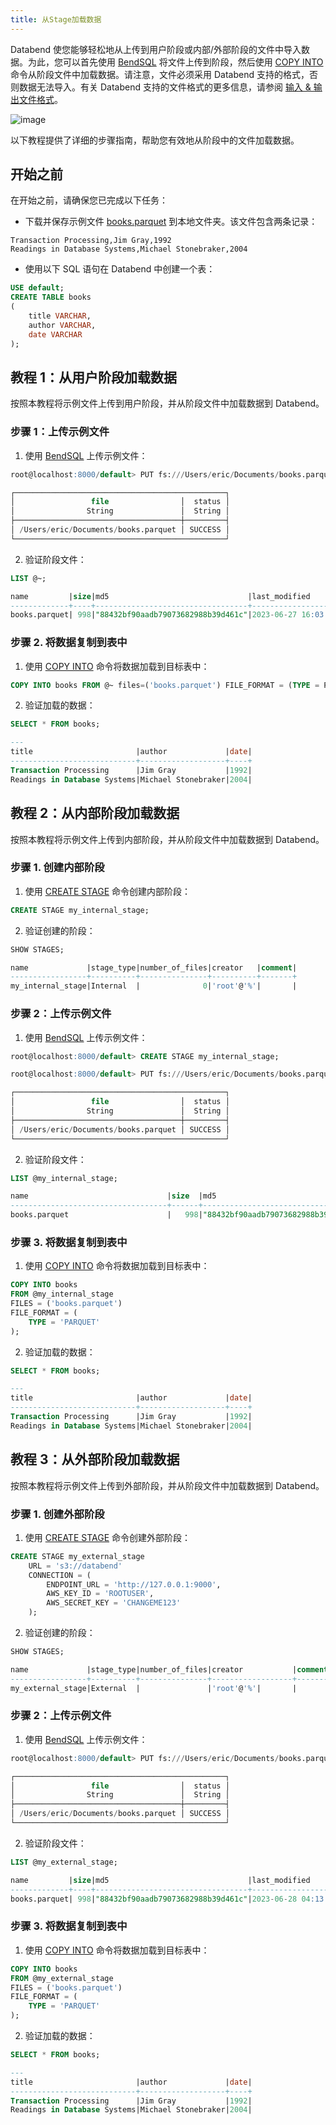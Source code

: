 ```yaml
---
title: 从Stage加载数据
---
```


Databend 使您能够轻松地从上传到用户阶段或内部/外部阶段的文件中导入数据。为此，您可以首先使用 [BendSQL](../../30-sql-clients/00-bendsql/index.md) 将文件上传到阶段，然后使用 [COPY INTO](/sql/sql-commands/dml/dml-copy-into-table) 命令从阶段文件中加载数据。请注意，文件必须采用 Databend 支持的格式，否则数据无法导入。有关 Databend 支持的文件格式的更多信息，请参阅 [输入 & 输出文件格式](/sql/sql-reference/file-format-options)。

![image](/img/load/load-data-from-stage.jpeg)

以下教程提供了详细的步骤指南，帮助您有效地从阶段中的文件加载数据。

## 开始之前

在开始之前，请确保您已完成以下任务：

- 下载并保存示例文件 [books.parquet](https://datafuse-1253727613.cos.ap-hongkong.myqcloud.com/data/books.parquet) 到本地文件夹。该文件包含两条记录：

```text
Transaction Processing,Jim Gray,1992
Readings in Database Systems,Michael Stonebraker,2004
```

- 使用以下 SQL 语句在 Databend 中创建一个表：

```sql
USE default;
CREATE TABLE books
(
    title VARCHAR,
    author VARCHAR,
    date VARCHAR
);
```

## 教程 1：从用户阶段加载数据

按照本教程将示例文件上传到用户阶段，并从阶段文件中加载数据到 Databend。

### 步骤 1：上传示例文件

1. 使用 [BendSQL](../../30-sql-clients/00-bendsql/index.md) 上传示例文件：

```sql
root@localhost:8000/default> PUT fs:///Users/eric/Documents/books.parquet @~

┌───────────────────────────────────────────────┐
│                 file                │  status │
│                String               │  String │
├─────────────────────────────────────┼─────────┤
│ /Users/eric/Documents/books.parquet │ SUCCESS │
└───────────────────────────────────────────────┘
```

2. 验证阶段文件：

```sql
LIST @~;

name         |size|md5                               |last_modified                |creator|
-------------+----+----------------------------------+-----------------------------+-------+
books.parquet| 998|"88432bf90aadb79073682988b39d461c"|2023-06-27 16:03:51.000 +0000|       |
```

### 步骤 2. 将数据复制到表中

1. 使用 [COPY INTO](/sql/sql-commands/dml/dml-copy-into-table) 命令将数据加载到目标表中：

```sql
COPY INTO books FROM @~ files=('books.parquet') FILE_FORMAT = (TYPE = PARQUET);
```

2. 验证加载的数据：

```sql
SELECT * FROM books;

---
title                       |author             |date|
----------------------------+-------------------+----+
Transaction Processing      |Jim Gray           |1992|
Readings in Database Systems|Michael Stonebraker|2004|
```

## 教程 2：从内部阶段加载数据

按照本教程将示例文件上传到内部阶段，并从阶段文件中加载数据到 Databend。

### 步骤 1. 创建内部阶段

1. 使用 [CREATE STAGE](/sql/sql-commands/ddl/stage/ddl-create-stage) 命令创建内部阶段：

```sql
CREATE STAGE my_internal_stage;
```
2. 验证创建的阶段：

```sql
SHOW STAGES;

name             |stage_type|number_of_files|creator   |comment|
-----------------+----------+---------------+----------+-------+
my_internal_stage|Internal  |              0|'root'@'%'|       |
```

### 步骤 2：上传示例文件

1. 使用 [BendSQL](../../30-sql-clients/00-bendsql/index.md) 上传示例文件：

```sql
root@localhost:8000/default> CREATE STAGE my_internal_stage;

root@localhost:8000/default> PUT fs:///Users/eric/Documents/books.parquet @my_internal_stage

┌───────────────────────────────────────────────┐
│                 file                │  status │
│                String               │  String │
├─────────────────────────────────────┼─────────┤
│ /Users/eric/Documents/books.parquet │ SUCCESS │
└───────────────────────────────────────────────┘
```

2. 验证阶段文件：

```sql
LIST @my_internal_stage;

name                               |size  |md5                               |last_modified                |creator|
-----------------------------------+------+----------------------------------+-----------------------------+-------+
books.parquet                      |   998|"88432bf90aadb79073682988b39d461c"|2023-06-28 02:32:15.000 +0000|       |
```

### 步骤 3. 将数据复制到表中

1. 使用 [COPY INTO](/sql/sql-commands/dml/dml-copy-into-table) 命令将数据加载到目标表中：

```sql
COPY INTO books 
FROM @my_internal_stage 
FILES = ('books.parquet') 
FILE_FORMAT = (
    TYPE = 'PARQUET'
);
```
2. 验证加载的数据：

```sql
SELECT * FROM books;

---
title                       |author             |date|
----------------------------+-------------------+----+
Transaction Processing      |Jim Gray           |1992|
Readings in Database Systems|Michael Stonebraker|2004|
```

## 教程 3：从外部阶段加载数据

按照本教程将示例文件上传到外部阶段，并从阶段文件中加载数据到 Databend。

### 步骤 1. 创建外部阶段

1. 使用 [CREATE STAGE](/sql/sql-commands/ddl/stage/ddl-create-stage) 命令创建外部阶段：

```sql
CREATE STAGE my_external_stage
    URL = 's3://databend'
    CONNECTION = (
        ENDPOINT_URL = 'http://127.0.0.1:9000', 
        AWS_KEY_ID = 'ROOTUSER', 
        AWS_SECRET_KEY = 'CHANGEME123'
    );
```

2. 验证创建的阶段：

```sql
SHOW STAGES;

name             |stage_type|number_of_files|creator           |comment|
-----------------+----------+---------------+------------------+-------+
my_external_stage|External  |               |'root'@'%'|       |
```

### 步骤 2：上传示例文件

1. 使用 [BendSQL](../../30-sql-clients/00-bendsql/index.md) 上传示例文件：

```sql
root@localhost:8000/default> PUT fs:///Users/eric/Documents/books.parquet @my_external_stage

┌───────────────────────────────────────────────┐
│                 file                │  status │
│                String               │  String │
├─────────────────────────────────────┼─────────┤
│ /Users/eric/Documents/books.parquet │ SUCCESS │
└───────────────────────────────────────────────┘
```

2. 验证阶段文件：

```sql
LIST @my_external_stage;

name         |size|md5                               |last_modified                |creator|
-------------+----+----------------------------------+-----------------------------+-------+
books.parquet| 998|"88432bf90aadb79073682988b39d461c"|2023-06-28 04:13:15.178 +0000|       |
```

### 步骤 3. 将数据复制到表中

1. 使用 [COPY INTO](/sql/sql-commands/dml/dml-copy-into-table) 命令将数据加载到目标表中：

```sql
COPY INTO books
FROM @my_external_stage
FILES = ('books.parquet')
FILE_FORMAT = (
    TYPE = 'PARQUET'
);
```
2. 验证加载的数据：

```sql
SELECT * FROM books;

---
title                       |author             |date|
----------------------------+-------------------+----+
Transaction Processing      |Jim Gray           |1992|
Readings in Database Systems|Michael Stonebraker|2004|
```